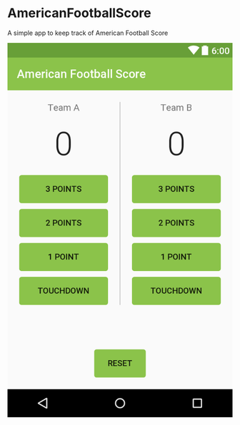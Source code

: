 # AmericanFootballScore
A simple app to keep track of American Football Score

![Alt text](/layout-2017-01-03-140049.png?raw=true "Optional Title")

